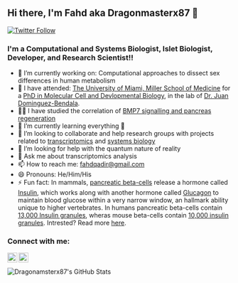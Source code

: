 ## Hi there, I'm Fahd aka Dragonmasterx87 👋

[![Twitter Follow](https://img.shields.io/twitter/follow/fahdqadir?color=1DA1F2&logo=twitter&style=for-the-badge)](https://twitter.com/intent/follow?original_referer=https%3A%2F%2Fgithub.com%2Ffahdqadir&screen_name=fahdqadir)

### I'm a Computational and Systems Biologist, Islet Biologist, Developer, and Research Scientist!!

- 🔭 I’m currently working on: Computational approaches to dissect sex differences in human metabolism
- 🏫 I have attended: [The University of Miami, Miller School of Medicine](https://med.miami.edu/) for a [PhD in Molecular Cell and Devlopmental Biology](https://med.miami.edu/en/graduate-studies/doctoral-programs/molecular-cell-and-developmental-biology), in the lab of [Dr. Juan Dominguez-Bendala](https://med.miami.edu/labs/Staging/dominguez-bendala-lab).
- 👨‍🔬 I have studied the correlation of [BMP7 signalling and pancreas regeneration](https://scholarship.miami.edu/esploro/outputs/doctoral/Induction-of-Beta-Cell-Regeneration-by-Activin-Like-Kinase-3-Stimulation/991031447541002976)
- 🌱 I’m currently learning everything 🤣
- 👯 I’m looking to collaborate and help research groups with projects related to [transcriptomics](https://en.wikipedia.org/wiki/Transcriptomics_technologies) and [systems biology](https://en.wikipedia.org/wiki/Systems_biology)
- 🤔 I’m looking for help with the quantum nature of reality
- 💬 Ask me about transcriptomics analysis
- 📫 How to reach me: fahdqadir@gmail.com
- 😄 Pronouns: He/Him/His
- ⚡ Fun fact: In mammals, [pancreatic beta-cells](https://en.wikipedia.org/wiki/Beta_cell) release a hormone called [Insulin](https://en.wikipedia.org/wiki/Insulin), which works along with another hormone called [Glucagon](https://en.wikipedia.org/wiki/Glucagon) to maintain blood glucose within a very narrow window, an hallmark ability unique to higher vertebrates. In humans pancreatic beta-cells contain [13,000 Insulin granules](https://link.springer.com/article/10.1007/BF01230690), wheras mouse beta-cells contain [10,000 insulin granules](https://pubmed.ncbi.nlm.nih.gov/11976915/). Intrested? Read more [here](https://link.springer.com/article/10.1007/s00125-003-1153-1).

### Connect with me:

[<img align="left" alt="Dragonmasterx87 | Twitter" width="22px" src="https://cdn.jsdelivr.net/npm/simple-icons@v3/icons/twitter.svg" />][twitter]
[<img align="left" alt="Dragonmasterx87 | LinkedIn" width="22px" src="https://cdn.jsdelivr.net/npm/simple-icons@v3/icons/linkedin.svg" />][linkedin]

<br />
<br />

 <img align="left" alt="Dragonamsterx87's GitHub Stats" src="https://github-readme-stats-dragonmasterx87.vercel.app/api?username=Dragonmasterx87&show_icons=true&hide_border=true" />

</details>

[Thesis]: https://scholarship.miami.edu/esploro/outputs/doctoral/Induction-of-Beta-Cell-Regeneration-by-Activin-Like-Kinase-3-Stimulation/991031447541002976
[twitter]: https://twitter.com/Fahdqadir
[linkedin]: https://www.linkedin.com/in/fahdqadir/


